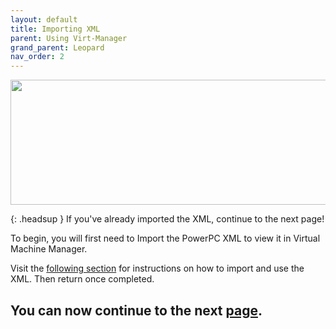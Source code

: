 ```yaml
---
layout: default
title: Importing XML
parent: Using Virt-Manager
grand_parent: Leopard
nav_order: 2
---
```


<p align="center">
  <img width="650" height="200" src="../../../../assets/HeaderDarwinPPCxml.png">
</p>

{: .headsup }
If you've already imported the XML, continue to the next page!

To begin, you will first need to Import the PowerPC XML to view it in Virtual Machine Manager.

Visit the [following section](../../../../infocenter/07-XML/PPC/index) for instructions on how to import and use the XML. Then return once completed.

## You can now continue to the next <a href="../02-MacintoshHD">page</a>.
